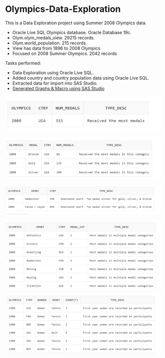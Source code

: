# Olympics-Data-Exploration

This is a Data Exploration project using Summer 2008 Olympics data.

- Oracle Live SQL Olympics database.  Oracle Database 19c.
- Olym.olym_medals_view. 29215 records.
- Olym.world_population.  215 records.
- View has data from 1896 to 2008 Olympics
- Focused on 2008 Summer Olympics. 2042 records

Tasks performed:
- Data Exploration using Oracle Live SQL.  
- Added country and country population data using Oracle Live SQL.
- Extracted data for import into SAS Studio.
- [Generated Graphs & Macro using SAS Studio](https://github.com/Sarah269/Olympics-Data-Exploration/tree/main/SAS)

![Country with Most Medals](https://github.com/Sarah269/Olympics-Data-Exploration/blob/main/CountryMostMedals.png)

![Country with Most Gold, Silver, & Bronze Medals](https://github.com/Sarah269/Olympics-Data-Exploration/blob/main/CountryMostGoldSilverBronze.png)

![Country Dominated Sport Winning Gold, Silver, & Bronze](https://github.com/Sarah269/Olympics-Data-Exploration/blob/main/CountryWonGoldSilverBronzeInSport.png)

![Countries Won Medals in Multiple Categories in a Sport](https://github.com/Sarah269/Olympics-Data-Exploration/blob/main/CountryMultipleMedalsInSport.png)

![Earliest Year Women Participated in Olympics](https://github.com/Sarah269/Olympics-Data-Exploration/blob/main/FirstYearWomenInOlympics.png
)


